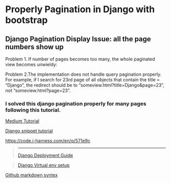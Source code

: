 # Properly Pagination in Django with bootstrap

## Django Pagination Display Issue: all the page numbers show up

  Problem 1. If number of pages becomes too many, the whole paginated view becomes unwieldy:

  Problem 2.The implementation does not handle query pagination properly. For example, if I search for 23rd page of all objects that contain the title = “Django”, the redirect should be to “someview.html?title=Django&page=23”, not “someview.html?page=23”.
>
### I solved this django pagination properly for many pages following this tutorial.

[Medium Tutorial](https://medium.com/@sumitlni/paginate-properly-please-93e7ca776432)

[Django snippet tutorial](https://djangosnippets.org/snippets/2199)

https://code.i-harness.com/en/q/571e9c
>--------------------------------------------
>[Django Deployment Guide](https://github.com/codingforentrepreneurs/Guides/blob/master/all/Heroku_Django_Deployment_Guide.md)

>[Django Virtual env setup](https://syscoding.com/tutorials/44/how-to-setup-python-virtualenv-on-ubuntu-1710/)
>
[Github markdown syntex](https://daringfireball.net/projects/markdown/syntax)
